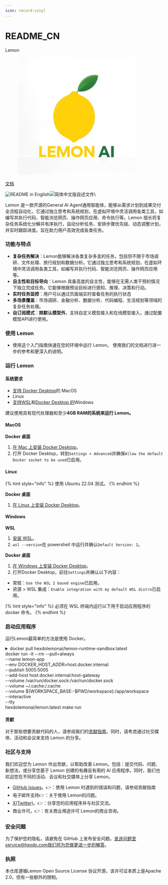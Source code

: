 ```yaml
---
icon: record-vinyl
---
```


# README\_CN

Lemon

<figure><img src="./public/img/Lemon_logo.png" alt="" width="375"><figcaption></figcaption></figure>

&#x20;                                                                               [文档](https://lemon-11.gitbook.io/lemon-docs/)

![README in English](https://img.shields.io/badge/English-d9d9d9)![简体中文版自述文件](https://img.shields.io/badge/%E7%AE%80%E4%BD%93%E4%B8%AD%E6%96%87-d9d9d9)\


Lemon 是一款开源的General AI Agent通用智能体，能够从需求计划到成果交付全流程自动化，它通过独立思考和系统规划，在虚拟环境中灵活调用各类工具，如编写并执行代码、智能浏览网页、操作网页应用、命令执行等。Lemon 擅长将复杂任务系统化分解并有序执行，自动分析任务、安排步骤优先级、动态调整计划，并实时跟踪进度。旨在助力用户高效完成各类任务。

### 功能与特点

* **复杂任务解决**：Lemon能够解决各类复杂多变的任务，包括但不限于市场调研、文件处理、旅行规划和数据分析。它通过独立思考和系统规划，在虚拟环境中灵活调用各类工具，如编写并执行代码、智能浏览网页、操作网页应用等。
* **自主性和目标导向**：Lemon 具备高度的自主性，能够在无需人类干预的情况下独立完成任务。它能够根据预设目标进行感知、推理、决策和行动。
* **实时任务监控**：用户可以通过页面端实时查看任务的执行状态
* **多场景覆盖**：市场调研、金融分析、数据分析、代码编程、生活规划等领域的复杂任务处理。
* **自订阅模式**：**除默认模型外**，支持自定义模型接入和在线模型接入，通过配置模型API进行使用。

### 使用 Lemon

* 使用这个入门指南快速在您的环境中运行 Lemon。 使用我们的文档进行进一步的参考和更深入的说明。

### 运行 Lemon

#### 系统要求 <a href="#system-requirements" id="system-requirements"></a>

* [支持 Docker Desktop](https://docs.docker.com/desktop/setup/install/mac-install/#system-requirements)的 MacOS
* Linux
* [支持WSL](https://learn.microsoft.com/en-us/windows/wsl/install)和[Docker Desktop 的](https://docs.docker.com/desktop/setup/install/windows-install/#system-requirements)Windows

建议使用具有现代处理器和至少**4GB RAM的系统来运行 Lemon。**

#### **MacOS**

**Docker 桌面**

1. [在 Mac 上安装 Docker Desktop](https://docs.docker.com/desktop/setup/install/mac-install)。
2. 打开 Docker Desktop，转到`Settings > Advanced`并确保`Allow the default Docker socket to be used`已启用。

#### **Linux**

{% hint style="info" %}
使用 Ubuntu 22.04 测试。
{% endhint %}

**Docker 桌面**

1. [在 Linux 上安装 Docker Desktop](https://docs.docker.com/desktop/setup/install/linux/)。

#### **Windows**

**WSL**

1. [安装 WSL](https://learn.microsoft.com/en-us/windows/wsl/install)。
2. `wsl --version`在 powershell 中运行并确认`Default Version: 2`。

**Docker 桌面**

1. [在 Windows 上安装 Docker Desktop](https://docs.docker.com/desktop/setup/install/windows-install)。
2. 打开Docker Desktop，前往`Settings`并确认以下内容：

* 常规：`Use the WSL 2 based engine`已启用。
* 资源 > WSL 集成：`Enable integration with my default WSL distro`已启用。

{% hint style="info" %}
必须在 WSL 终端内运行以下用于启动应用程序的 docker 命令。
{% endhint %}

### 启动应用程序 <a href="#start-the-app" id="start-the-app"></a>

运行Lemon最简单的方法是使用 Docker。

<details>

<summary>docker pull hexdolemonai/lemon-runtime-sandbox:latest<br>docker run -it --rm --pull=always<br>--name lemon-app<br>--env DOCKER_HOST_ADDR=host.docker.internal<br>--publish 5005:5005<br>--add-host host.docker.internal:host-gateway<br>--volume /var/run/docker.sock:/var/run/docker.sock<br>--volume ~/.cache:/.cache<br>--volume ${WORKSPACE_BASE:-$PWD/workspace}:/app/workspace<br>--interactive<br>--tty<br>hexdolemonai/lemon:latest make run</summary>



</details>

#### 贡献

对于那些想要贡献代码的人，请参阅我们的[贡献指南](https://github.com/hexdocom/lemon/blob/main/CONTRIBUTING.md)。同时，请考虑通过社交媒体、活动和会议来支持 Lemon 的分享。

### 社区与支持

我们欢迎您为 Lemon 作出贡献，以帮助改善 Lemon。包括：提交代码、问题、新想法，或分享您基于 Lemon 创建的有趣且有用的 AI 应用程序。同时，我们也欢迎您在不同的活动、会议和社交媒体上分享 Lemon。

* [GitHub Issues](https://github.com/hexdocom/lemon/issues)。👉：使用 Lemon 时遇到的错误和问题，请参阅贡献指南
* 电子邮件支持👉：关于使用 Lemon的问题。
* [X(Twitter)](https://x.com/LemonAI_cc)。👉：分享您的应用程序并与社区交流。
* 商业许可。👉：有关商业用途许可 Lemon的商业咨询。

### 安全问题

为了保护您的隐私，请避免在 GitHub 上发布安全问题。发送问题至service@hexdo.com我们将为您做更进一步的解答。

### 执照

本仓库遵循Lemon Open Source License 协议开源，该许可证本质上是Apache 2.0，但有一些额外的限制。
